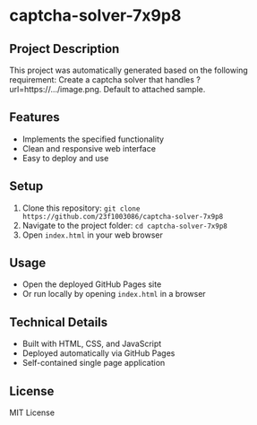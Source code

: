 # captcha-solver-7x9p8

## Project Description
This project was automatically generated based on the following requirement:
Create a captcha solver that handles ?url=https://.../image.png. Default to attached sample.

## Features
- Implements the specified functionality
- Clean and responsive web interface
- Easy to deploy and use

## Setup
1. Clone this repository: `git clone https://github.com/23f1003086/captcha-solver-7x9p8`
2. Navigate to the project folder: `cd captcha-solver-7x9p8`
3. Open `index.html` in your web browser

## Usage
- Open the deployed GitHub Pages site
- Or run locally by opening `index.html` in a browser

## Technical Details
- Built with HTML, CSS, and JavaScript
- Deployed automatically via GitHub Pages
- Self-contained single page application

## License
MIT License
